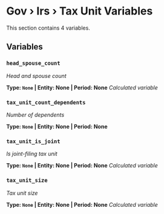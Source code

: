 # Gov › Irs › Tax Unit Variables

This section contains 4 variables.

## Variables

### `head_spouse_count`
*Head and spouse count*

**Type: `None` | Entity: None | Period: None**
*Calculated variable*

### `tax_unit_count_dependents`
*Number of dependents*

**Type: `None` | Entity: None | Period: None**

### `tax_unit_is_joint`
*Is joint-filing tax unit*

**Type: `None` | Entity: None | Period: None**
*Calculated variable*

### `tax_unit_size`
*Tax unit size*

**Type: `None` | Entity: None | Period: None**
*Calculated variable*
